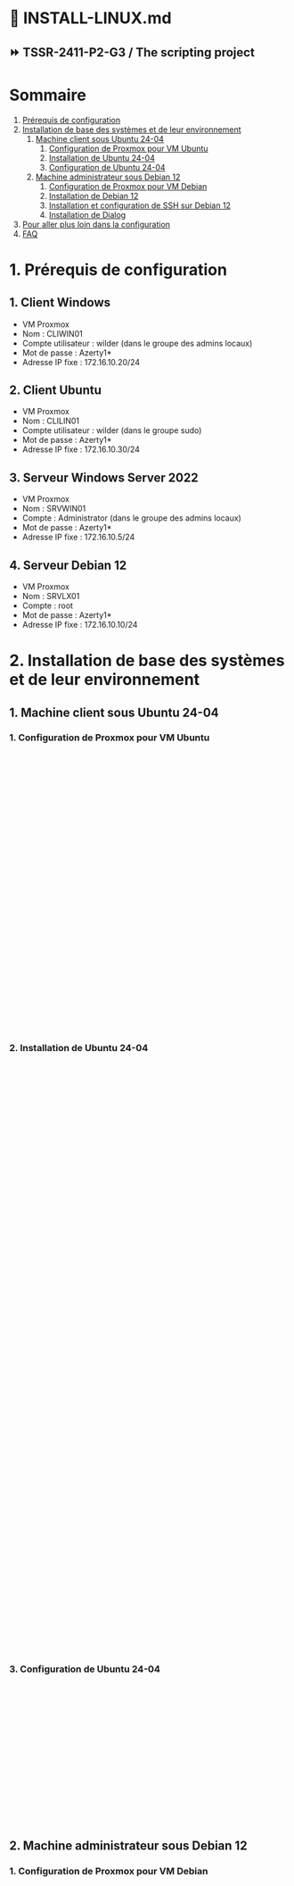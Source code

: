 # 🔔 INSTALL-LINUX.md
## ⏩ TSSR-2411-P2-G3 / The scripting project

# Sommaire<br>
1. [Prérequis de configuration](#1-Prérequis-de-configuration)
2. [Installation de base des systèmes et de leur environnement](#2-installation-de-base-des-systèmes-et-de-leur-environnement)
   1. [Machine client sous Ubuntu 24-04](#1-Machine-client-sous-Ubuntu-24-04)
      1. [Configuration de Proxmox pour VM Ubuntu](#1-Configuration-de-Proxmox-pour-VM-Ubuntu)
      2. [Installation de Ubuntu 24-04](#2-Installation-de-Ubuntu-24-04)
      3. [Configuration de Ubuntu 24-04](#3-Configuration-de-Ubuntu-24-04)
   2. [Machine administrateur sous Debian 12](#2-Machine-administrateur-sous-Debian-12)
      1. [Configuration de Proxmox pour VM Debian](#1-Configuration-de-Proxmox-pour-VM-Debian)
      2. [Installation de Debian 12](#2-Installation-de-Debian-12)
      3. [Installation et configuration de SSH sur Debian 12](#3-Installation-et-configuration-de-SSH-sur-Debian-12)
      4. [Installation de Dialog](#4-Installation-de-Dialog)
3. [Pour aller plus loin dans la configuration](#3-Pour-aller-plus-loin-dans-la-configuration)
4. [FAQ](#4-FAQ)



# 1. Prérequis de configuration

## 1. Client Windows
  * VM Proxmox
  * Nom : CLIWIN01
  * Compte utilisateur : wilder (dans le groupe des admins locaux)
  * Mot de passe : Azerty1*
  * Adresse IP fixe : 172.16.10.20/24

## 2. Client Ubuntu
  * VM Proxmox
  * Nom : CLILIN01
  * Compte utilisateur : wilder (dans le groupe sudo)
  * Mot de passe : Azerty1*
  * Adresse IP fixe : 172.16.10.30/24

## 3. Serveur Windows Server 2022
  * VM Proxmox
  * Nom : SRVWIN01
  * Compte : Administrator (dans le groupe des admins locaux)
  * Mot de passe : Azerty1*
  * Adresse IP fixe : 172.16.10.5/24

## 4. Serveur Debian 12
  * VM Proxmox
  * Nom : SRVLX01
  * Compte : root
  * Mot de passe : Azerty1*
  * Adresse IP fixe : 172.16.10.10/24

# 2. Installation de base des systèmes et de leur environnement
## 1. Machine client sous Ubuntu 24-04
### 1. Configuration de Proxmox pour VM Ubuntu
<br><p align="center"><img src="https://github.com/user-attachments/assets/bb5ad227-2577-4a39-ab3e-a8080ac3a552" alt=""></p><br>
<br><p align="center"><img src="https://github.com/user-attachments/assets/18b2d7d9-2f6c-4baf-bd8d-38e6094ec552" alt=""></p><br>
<br><p align="center"><img src="https://github.com/user-attachments/assets/e8ebbdef-ceb7-4ab7-a054-e6b82d12ba08" alt=""></p><br>
<br><p align="center"><img src="https://github.com/user-attachments/assets/658e578c-6fbe-490a-92cb-237c58884ac5" alt=""></p><br>
<br><p align="center"><img src="https://github.com/user-attachments/assets/3a7c00d4-ea60-458f-af8f-ae76d06a126c" alt=""></p><br>
<br><p align="center"><img src="https://github.com/user-attachments/assets/7fa5abdf-fe27-4cdf-9187-a98e7a3b1eed" alt=""></p><br>
<br><p align="center"><img src="https://github.com/user-attachments/assets/04665c78-67af-4f3b-82f1-962f4c4bbe97" alt=""></p><br>
<br><p align="center"><img src="https://github.com/user-attachments/assets/3cd11dc0-8562-4d64-a9a3-c0480ed6c6a4" alt=""></p><br>
### 2. Installation de Ubuntu 24-04
<br><p align="center"><img src="https://github.com/user-attachments/assets/e3946b1b-c706-48a3-95e0-7cfc61f910ad" alt=""></p><br>
<br><p align="center"><img src="https://github.com/user-attachments/assets/4445d955-dca0-4497-b60f-f38a9998430e" alt=""></p><br>
<br><p align="center"><img src="https://github.com/user-attachments/assets/8ec0acc7-0264-4e26-b563-f4d0f18e88e1" alt=""></p><br>
<br><p align="center"><img src="https://github.com/user-attachments/assets/3b798c32-fb3e-4275-912e-877300e7b50b" alt=""></p><br>
<br><p align="center"><img src="https://github.com/user-attachments/assets/b02c0da8-49e0-425e-a098-b45a157e2d89" alt=""></p><br>
<br><p align="center"><img src="https://github.com/user-attachments/assets/bb493785-ddd5-4b9e-8061-f7c5c6cb0b85" alt=""></p><br>
<br><p align="center"><img src="https://github.com/user-attachments/assets/f5ec2356-2299-46b2-9a3e-ae7ebd4119b1" alt=""></p><br>
<br><p align="center"><img src="https://github.com/user-attachments/assets/12ea141d-ff0d-423a-9e32-d7eb9222d9a8" alt=""></p><br>
<br><p align="center"><img src="https://github.com/user-attachments/assets/3c67750e-6b77-4a0b-a85f-3f5b5b53f20f" alt=""></p><br>
<br><p align="center"><img src="https://github.com/user-attachments/assets/1e89b233-6cc0-4c7b-a674-40de2a216a50" alt=""></p><br>
<br><p align="center"><img src="https://github.com/user-attachments/assets/b3e07cdc-d1fd-4bd6-8889-fb8da277e7f0" alt=""></p><br>
<br><p align="center"><img src="https://github.com/user-attachments/assets/ab0f952d-8ff5-497f-8321-b2acb4859d38" alt=""></p><br>
<br><p align="center"><img src="https://github.com/user-attachments/assets/28c9769f-5406-441f-8641-6e469d388765" alt=""></p><br>
<br><p align="center"><img src="https://github.com/user-attachments/assets/f94189a1-c9af-4122-a005-b98f2a37aef0" alt=""></p><br>
<br><p align="center"><img src="https://github.com/user-attachments/assets/18f3e440-aec4-47c4-b6bb-7b3923a818cd" alt=""></p><br>
<br><p align="center"><img src="https://github.com/user-attachments/assets/7462e405-9103-4d7d-b2b6-de6b67e0dad2" alt=""></p><br>
<br><p align="center"><img src="https://github.com/user-attachments/assets/3fa1d4a5-43f5-4763-8e06-83068fc970eb" alt=""></p><br>
### 3. Configuration de Ubuntu 24-04
<br><p align="center"><img src="https://github.com/user-attachments/assets/3e446525-8f2d-41b6-a152-dbeb5035d862" alt=""></p><br>
<br><p align="center"><img src="https://github.com/user-attachments/assets/08a09938-ce93-4f1e-ab03-2f741e48d6a6" alt=""></p><br>
<br><p align="center"><img src="https://github.com/user-attachments/assets/d653e141-74c7-4279-b53f-8fe25d8559f0" alt=""></p><br>
<br><p align="center"><img src="https://github.com/user-attachments/assets/4907454a-28b3-41f4-be17-7a12c3f6f422" alt=""></p><br>
## 2. Machine administrateur sous Debian 12
### 1. Configuration de Proxmox pour VM Debian
<br><p align="center"><img src="https://github.com/user-attachments/assets/0dee6b8b-45af-47f3-8153-bb7e4be6c1dd" alt=""></p><br>
<br><p align="center"><img src="https://github.com/user-attachments/assets/a61241d1-e372-4022-8615-c6c8ea088e66" alt=""></p><br>
<br><p align="center"><img src="https://github.com/user-attachments/assets/e8ebbdef-ceb7-4ab7-a054-e6b82d12ba08" alt=""></p><br>
<br><p align="center"><img src="https://github.com/user-attachments/assets/658e578c-6fbe-490a-92cb-237c58884ac5" alt=""></p><br>
<br><p align="center"><img src="https://github.com/user-attachments/assets/3a7c00d4-ea60-458f-af8f-ae76d06a126c" alt=""></p><br>
<br><p align="center"><img src="https://github.com/user-attachments/assets/7fa5abdf-fe27-4cdf-9187-a98e7a3b1eed" alt=""></p><br>
<br><p align="center"><img src="https://github.com/user-attachments/assets/04665c78-67af-4f3b-82f1-962f4c4bbe97" alt=""></p><br>
<br><p align="center"><img src="https://github.com/user-attachments/assets/88034260-8c5d-4e01-9826-4956fb33d1d7" alt=""></p><br>
<br><p align="center"><img src="https://github.com/user-attachments/assets/9214aa29-111c-4e1a-bd47-f2bda32d8398" alt=""></p><br>
<br><p align="center"><img src="https://github.com/user-attachments/assets/6e9830f1-052c-4aa1-baf5-ee5ff4fa135a" alt=""></p><br>
<br><p align="center"><img src="https://github.com/user-attachments/assets/2b46dee0-56fa-45b4-96aa-2e14e830c51e" alt=""></p><br>
### 2. Installation de Debian 12
<br><p align="center"><img src="https://github.com/user-attachments/assets/9ddaf695-e823-4334-89d6-988257aad44e" alt=""></p><br>
<br><p align="center"><img src="https://github.com/user-attachments/assets/9c1a92c4-2718-4b42-ba7e-a13114817091" alt=""></p><br>
<br><p align="center"><img src="https://github.com/user-attachments/assets/4b8802f2-3ba2-4218-a1f2-9d7a2d36f7a6" alt=""></p><br>
<br><p align="center"><img src="https://github.com/user-attachments/assets/3076fe99-667a-4741-a6d2-e40d635d0642" alt=""></p><br>
<br><p align="center"><img src="https://github.com/user-attachments/assets/35a28068-c741-4adc-b8d5-900dd8eac07c" alt=""></p><br>
<br><p align="center"><img src="https://github.com/user-attachments/assets/6cd387be-9b84-485f-8482-d79d338b7757" alt=""></p><br>
<br><p align="center"><img src="https://github.com/user-attachments/assets/65c1e280-a571-423e-9fe3-52589db061dd" alt=""></p><br>
<br><p align="center"><img src="https://github.com/user-attachments/assets/a96a3198-b19a-48e8-92c5-2defc3e11e34" alt=""></p><br>
<br><p align="center"><img src="https://github.com/user-attachments/assets/1abbfb70-b55c-401c-8d64-408842610032" alt=""></p><br>
<br><p align="center"><img src="https://github.com/user-attachments/assets/8a085e8b-41d2-40bb-91c7-6494f89bb92d" alt=""></p><br>
<br><p align="center"><img src="https://github.com/user-attachments/assets/2b3c54c3-2972-4b6f-8446-66bec5373e11" alt=""></p><br>
<br><p align="center"><img src="https://github.com/user-attachments/assets/89dba28a-6f3b-486d-a7ad-3bb1fc307844" alt=""></p><br>
<br><p align="center"><img src="https://github.com/user-attachments/assets/1d2825d7-1031-4b92-9380-3206b69c4757" alt=""></p><br>
<br><p align="center"><img src="https://github.com/user-attachments/assets/22f2aea9-19bc-4d08-9a6a-b0eaab94d690" alt=""></p><br>
<br><p align="center"><img src="https://github.com/user-attachments/assets/23d21ebd-9c2a-47e4-bcc5-6ed54d30df67" alt=""></p><br>
<br><p align="center"><img src="https://github.com/user-attachments/assets/5e68c811-77ce-4589-aa43-7069e76413b9" alt=""></p><br>
<br><p align="center"><img src="https://github.com/user-attachments/assets/038422af-6b38-4c17-9117-7cc11d2541e3" alt=""></p><br>
<br><p align="center"><img src="https://github.com/user-attachments/assets/bf6d062a-26c2-412a-81e2-76ed8a291af8" alt=""></p><br>
<br><p align="center"><img src="https://github.com/user-attachments/assets/0543fd30-b9d7-47b4-8497-926d869791e5" alt=""></p><br>
<br><p align="center"><img src="https://github.com/user-attachments/assets/af9cfcbf-5846-4649-84e0-abefb4489549" alt=""></p><br>
<br><p align="center"><img src="https://github.com/user-attachments/assets/c615bd46-2fdd-4270-8182-3b738e4988a5" alt=""></p><br>
<br><p align="center"><img src="https://github.com/user-attachments/assets/ef8a35e2-a91e-4406-ba9e-237ccb0add82" alt=""></p><br>
<br><p align="center"><img src="https://github.com/user-attachments/assets/8578024a-3de0-4d4e-ad43-5a358818cda1" alt=""></p><br>
<br><p align="center"><img src="https://github.com/user-attachments/assets/ca07f5ba-6a34-4cbc-a4d1-fab87ad10875" alt=""></p><br>
<br><p align="center"><img src="(https://github.com/user-attachments/assets/b1ba080d-a322-4d78-98df-6a277aab203f" alt=""></p><br>
<br><p align="center"><img src="https://github.com/user-attachments/assets/28bcd0a0-5de5-4143-9361-9f43aa24fd5c" alt=""></p><br>
<br><p align="center"><img src="https://github.com/user-attachments/assets/7b003d45-a83f-4c70-a2ae-a6133dcee26a" alt=""></p><br>
<br><p align="center"><img src="https://github.com/user-attachments/assets/5730332d-6c8d-460f-89cf-0df524ba72a7" alt=""></p><br>
### 3. Installation et configuration de SSH sur Debian 12

### Assure-toi que le service SSH est installé et activé sur les machines Ubuntu distantes.

<br><p align="center"><img src="https://github.com/user-attachments/assets/b1651343-ea8d-47de-88ce-857f3f4b8195" alt=""></p><br>

### Commandes utilisées
``sudo apt update && sudo apt install openssh-server``<br>
``sudo systemctl enable ssh``<br>
``sudo systemctl start ssh``<br>


### Tester l'accès de la connexion SSH

### Commandes utilisées
``ssh user@machine_ip``<br>

### Authentification par clé SSH :

Pour éviter de taper le mot de passe à chaque fois, configure une authentification par clé SSH :
``ssh-keygen -t rsa``<br>
``ssh-copy-id user@machine_ip``

<br><p align="center"><img src="https://github.com/user-attachments/assets/6be3dd73-d292-4d88-a93e-73fbbd758e02" alt=""></p><br>

### Note
Après suppression / réinstallation de la VM CLININ01 et réinstallation de SSH avec les mêmes paramètres réseau, la clé ssh avait changé, elle n'était plus reconnue par Debian qui refusait de se connecter. Pour solutionner ça, il a fallu supprimer la clé SSH de Debian stockée dans le fichier known_hosts, et relancer la connexion SSH pour enregistrer la nouvelle clé.

<br><p align="center"><img src="https://github.com/user-attachments/assets/88ab18a8-5069-4c14-bc25-b97710c449e9" alt=""></p><br>
<br><p align="center"><img src="https://github.com/user-attachments/assets/fcee238b-015b-421c-b1ec-170a62a77c75" alt=""></p><br>
<br><p align="center"><img src="https://github.com/user-attachments/assets/add6e166-2308-497a-8766-1c4cacccbdf5" alt=""></p><br>
<br><p align="center"><img src="https://github.com/user-attachments/assets/a6c9e615-2b6f-4931-ae3c-2134209ef150" alt=""></p><br>
<br><p align="center"><img src="https://github.com/user-attachments/assets/dfa5b9ad-6a6a-45b0-b63d-6743a6af6f25" alt=""></p><br>
### Note
Cette fois on peut se connecter directement à distance au compte "wilder" sans utiliser le mot de passe :<br>
<br><p align="center"><img src="https://github.com/user-attachments/assets/4426ee0d-3d5b-4f13-8d45-6e7ae2919b91" alt=""></p><br>
<br>Cette fois on peut se connecter directement à distance au compte "wilder" sans utiliser le mot de passe :<br>
<br><p align="center"><img src="https://github.com/user-attachments/assets/4c48c4b6-656e-4521-ae1d-36fce785a3c9" alt=""></p><br>
### 4. Installation de Dialog
Voici les commandes à taper dans Bash :<br>
``sudo apt update``<br>
``sudo apt install dialog``<br>
``dialog --msgbox "Installation OK" 10 30`` (vérifie que Dialog est bien intallé)<br>
# 3. Pour aller plus loin dans la configuration
### <br><p align="center">:arrow_forward: Cette section n'a pas encore été complétée par notre équipe</p><br>
# 4. FAQ
### <br><p align="center">:arrow_forward: Cette section n'a pas encore été complétée par notre équipe</p><br>
